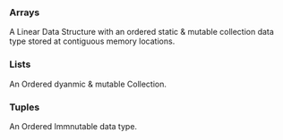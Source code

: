 ### Arrays
A Linear Data Structure with an ordered static & mutable collection data type stored at contiguous memory locations.

### Lists
An Ordered dyanmic & mutable Collection.

### Tuples
An Ordered Immnutable data type.


